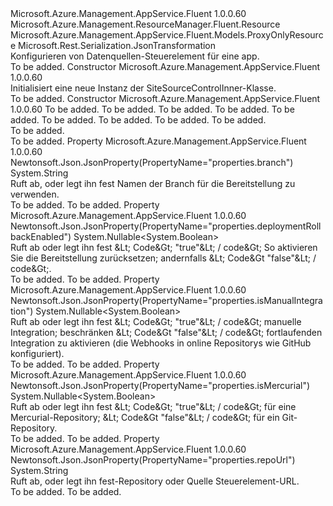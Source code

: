 <Type Name="SiteSourceControlInner" FullName="Microsoft.Azure.Management.AppService.Fluent.Models.SiteSourceControlInner">
  <TypeSignature Language="C#" Value="public class SiteSourceControlInner : Microsoft.Azure.Management.AppService.Fluent.Models.ProxyOnlyResource" />
  <TypeSignature Language="ILAsm" Value=".class public auto ansi beforefieldinit SiteSourceControlInner extends Microsoft.Azure.Management.AppService.Fluent.Models.ProxyOnlyResource" />
  <TypeSignature Language="DocId" Value="T:Microsoft.Azure.Management.AppService.Fluent.Models.SiteSourceControlInner" />
  <TypeSignature Language="VB.NET" Value="Public Class SiteSourceControlInner&#xA;Inherits ProxyOnlyResource" />
  <TypeSignature Language="F#" Value="type SiteSourceControlInner = class&#xA;    inherit ProxyOnlyResource" />
  <AssemblyInfo>
    <AssemblyName>Microsoft.Azure.Management.AppService.Fluent</AssemblyName>
    <AssemblyVersion>1.0.0.60</AssemblyVersion>
  </AssemblyInfo>
  <Base>
    <BaseTypeName>Microsoft.Azure.Management.ResourceManager.Fluent.Resource</BaseTypeName>
    <BaseTypeName FrameworkAlternate="azure-dotnet">Microsoft.Azure.Management.AppService.Fluent.Models.ProxyOnlyResource</BaseTypeName>
  </Base>
  <Interfaces />
  <Attributes>
    <Attribute>
      <AttributeName>Microsoft.Rest.Serialization.JsonTransformation</AttributeName>
    </Attribute>
  </Attributes>
  <Docs>
    <summary>
            Konfigurieren von Datenquellen-Steuerelement für eine app.
            </summary>
    <remarks>To be added.</remarks>
  </Docs>
  <Members>
    <Member MemberName=".ctor">
      <MemberSignature Language="C#" Value="public SiteSourceControlInner ();" />
      <MemberSignature Language="ILAsm" Value=".method public hidebysig specialname rtspecialname instance void .ctor() cil managed" />
      <MemberSignature Language="DocId" Value="M:Microsoft.Azure.Management.AppService.Fluent.Models.SiteSourceControlInner.#ctor" />
      <MemberSignature Language="VB.NET" Value="Public Sub New ()" />
      <MemberType>Constructor</MemberType>
      <AssemblyInfo>
        <AssemblyName>Microsoft.Azure.Management.AppService.Fluent</AssemblyName>
        <AssemblyVersion>1.0.0.60</AssemblyVersion>
      </AssemblyInfo>
      <Parameters />
      <Docs>
        <summary>
            Initialisiert eine neue Instanz der SiteSourceControlInner-Klasse.
            </summary>
        <remarks>To be added.</remarks>
      </Docs>
    </Member>
    <Member MemberName=".ctor">
      <MemberSignature Language="C#" Value="public SiteSourceControlInner (string id = null, string name = null, string kind = null, string type = null, string repoUrl = null, string branch = null, Nullable&lt;bool&gt; isManualIntegration = null, Nullable&lt;bool&gt; deploymentRollbackEnabled = null, Nullable&lt;bool&gt; isMercurial = null);" />
      <MemberSignature Language="ILAsm" Value=".method public hidebysig specialname rtspecialname instance void .ctor(string id, string name, string kind, string type, string repoUrl, string branch, valuetype System.Nullable`1&lt;bool&gt; isManualIntegration, valuetype System.Nullable`1&lt;bool&gt; deploymentRollbackEnabled, valuetype System.Nullable`1&lt;bool&gt; isMercurial) cil managed" />
      <MemberSignature Language="DocId" Value="M:Microsoft.Azure.Management.AppService.Fluent.Models.SiteSourceControlInner.#ctor(System.String,System.String,System.String,System.String,System.String,System.String,System.Nullable{System.Boolean},System.Nullable{System.Boolean},System.Nullable{System.Boolean})" />
      <MemberSignature Language="VB.NET" Value="Public Sub New (Optional id As String = null, Optional name As String = null, Optional kind As String = null, Optional type As String = null, Optional repoUrl As String = null, Optional branch As String = null, Optional isManualIntegration As Nullable(Of Boolean) = null, Optional deploymentRollbackEnabled As Nullable(Of Boolean) = null, Optional isMercurial As Nullable(Of Boolean) = null)" />
      <MemberSignature Language="F#" Value="new Microsoft.Azure.Management.AppService.Fluent.Models.SiteSourceControlInner : string * string * string * string * string * string * Nullable&lt;bool&gt; * Nullable&lt;bool&gt; * Nullable&lt;bool&gt; -&gt; Microsoft.Azure.Management.AppService.Fluent.Models.SiteSourceControlInner" Usage="new Microsoft.Azure.Management.AppService.Fluent.Models.SiteSourceControlInner (id, name, kind, type, repoUrl, branch, isManualIntegration, deploymentRollbackEnabled, isMercurial)" />
      <MemberType>Constructor</MemberType>
      <AssemblyInfo>
        <AssemblyName>Microsoft.Azure.Management.AppService.Fluent</AssemblyName>
        <AssemblyVersion>1.0.0.60</AssemblyVersion>
      </AssemblyInfo>
      <Parameters>
        <Parameter Name="id" Type="System.String" />
        <Parameter Name="name" Type="System.String" />
        <Parameter Name="kind" Type="System.String" />
        <Parameter Name="type" Type="System.String" />
        <Parameter Name="repoUrl" Type="System.String" />
        <Parameter Name="branch" Type="System.String" />
        <Parameter Name="isManualIntegration" Type="System.Nullable&lt;System.Boolean&gt;" />
        <Parameter Name="deploymentRollbackEnabled" Type="System.Nullable&lt;System.Boolean&gt;" />
        <Parameter Name="isMercurial" Type="System.Nullable&lt;System.Boolean&gt;" />
      </Parameters>
      <Docs>
        <param name="id">To be added.</param>
        <param name="name">To be added.</param>
        <param name="kind">To be added.</param>
        <param name="type">To be added.</param>
        <param name="repoUrl">To be added.</param>
        <param name="branch">To be added.</param>
        <param name="isManualIntegration">To be added.</param>
        <param name="deploymentRollbackEnabled">To be added.</param>
        <param name="isMercurial">To be added.</param>
        <summary>To be added.</summary>
        <remarks>To be added.</remarks>
      </Docs>
    </Member>
    <Member MemberName="Branch">
      <MemberSignature Language="C#" Value="public string Branch { get; set; }" />
      <MemberSignature Language="ILAsm" Value=".property instance string Branch" />
      <MemberSignature Language="DocId" Value="P:Microsoft.Azure.Management.AppService.Fluent.Models.SiteSourceControlInner.Branch" />
      <MemberSignature Language="VB.NET" Value="Public Property Branch As String" />
      <MemberSignature Language="F#" Value="member this.Branch : string with get, set" Usage="Microsoft.Azure.Management.AppService.Fluent.Models.SiteSourceControlInner.Branch" />
      <MemberType>Property</MemberType>
      <AssemblyInfo>
        <AssemblyName>Microsoft.Azure.Management.AppService.Fluent</AssemblyName>
        <AssemblyVersion>1.0.0.60</AssemblyVersion>
      </AssemblyInfo>
      <Attributes>
        <Attribute>
          <AttributeName>Newtonsoft.Json.JsonProperty(PropertyName="properties.branch")</AttributeName>
        </Attribute>
      </Attributes>
      <ReturnValue>
        <ReturnType>System.String</ReturnType>
      </ReturnValue>
      <Docs>
        <summary>
            Ruft ab, oder legt ihn fest Namen der Branch für die Bereitstellung zu verwenden.
            </summary>
        <value>To be added.</value>
        <remarks>To be added.</remarks>
      </Docs>
    </Member>
    <Member MemberName="DeploymentRollbackEnabled">
      <MemberSignature Language="C#" Value="public Nullable&lt;bool&gt; DeploymentRollbackEnabled { get; set; }" />
      <MemberSignature Language="ILAsm" Value=".property instance valuetype System.Nullable`1&lt;bool&gt; DeploymentRollbackEnabled" />
      <MemberSignature Language="DocId" Value="P:Microsoft.Azure.Management.AppService.Fluent.Models.SiteSourceControlInner.DeploymentRollbackEnabled" />
      <MemberSignature Language="VB.NET" Value="Public Property DeploymentRollbackEnabled As Nullable(Of Boolean)" />
      <MemberSignature Language="F#" Value="member this.DeploymentRollbackEnabled : Nullable&lt;bool&gt; with get, set" Usage="Microsoft.Azure.Management.AppService.Fluent.Models.SiteSourceControlInner.DeploymentRollbackEnabled" />
      <MemberType>Property</MemberType>
      <AssemblyInfo>
        <AssemblyName>Microsoft.Azure.Management.AppService.Fluent</AssemblyName>
        <AssemblyVersion>1.0.0.60</AssemblyVersion>
      </AssemblyInfo>
      <Attributes>
        <Attribute>
          <AttributeName>Newtonsoft.Json.JsonProperty(PropertyName="properties.deploymentRollbackEnabled")</AttributeName>
        </Attribute>
      </Attributes>
      <ReturnValue>
        <ReturnType>System.Nullable&lt;System.Boolean&gt;</ReturnType>
      </ReturnValue>
      <Docs>
        <summary>
            Ruft ab oder legt ihn fest &amp;Lt; Code&amp;Gt; "true"&amp;Lt; / code&amp;Gt; So aktivieren Sie die Bereitstellung zurücksetzen; andernfalls &amp;Lt; Code&amp;Gt "false"&amp;Lt; / code&amp;Gt;.
            </summary>
        <value>To be added.</value>
        <remarks>To be added.</remarks>
      </Docs>
    </Member>
    <Member MemberName="IsManualIntegration">
      <MemberSignature Language="C#" Value="public Nullable&lt;bool&gt; IsManualIntegration { get; set; }" />
      <MemberSignature Language="ILAsm" Value=".property instance valuetype System.Nullable`1&lt;bool&gt; IsManualIntegration" />
      <MemberSignature Language="DocId" Value="P:Microsoft.Azure.Management.AppService.Fluent.Models.SiteSourceControlInner.IsManualIntegration" />
      <MemberSignature Language="VB.NET" Value="Public Property IsManualIntegration As Nullable(Of Boolean)" />
      <MemberSignature Language="F#" Value="member this.IsManualIntegration : Nullable&lt;bool&gt; with get, set" Usage="Microsoft.Azure.Management.AppService.Fluent.Models.SiteSourceControlInner.IsManualIntegration" />
      <MemberType>Property</MemberType>
      <AssemblyInfo>
        <AssemblyName>Microsoft.Azure.Management.AppService.Fluent</AssemblyName>
        <AssemblyVersion>1.0.0.60</AssemblyVersion>
      </AssemblyInfo>
      <Attributes>
        <Attribute>
          <AttributeName>Newtonsoft.Json.JsonProperty(PropertyName="properties.isManualIntegration")</AttributeName>
        </Attribute>
      </Attributes>
      <ReturnValue>
        <ReturnType>System.Nullable&lt;System.Boolean&gt;</ReturnType>
      </ReturnValue>
      <Docs>
        <summary>
            Ruft ab oder legt ihn fest &amp;Lt; Code&amp;Gt; "true"&amp;Lt; / code&amp;Gt; manuelle Integration; beschränken &amp;Lt; Code&amp;Gt "false"&amp;Lt; / code&amp;Gt; fortlaufenden Integration zu aktivieren (die Webhooks in online Repositorys wie GitHub konfiguriert).
            </summary>
        <value>To be added.</value>
        <remarks>To be added.</remarks>
      </Docs>
    </Member>
    <Member MemberName="IsMercurial">
      <MemberSignature Language="C#" Value="public Nullable&lt;bool&gt; IsMercurial { get; set; }" />
      <MemberSignature Language="ILAsm" Value=".property instance valuetype System.Nullable`1&lt;bool&gt; IsMercurial" />
      <MemberSignature Language="DocId" Value="P:Microsoft.Azure.Management.AppService.Fluent.Models.SiteSourceControlInner.IsMercurial" />
      <MemberSignature Language="VB.NET" Value="Public Property IsMercurial As Nullable(Of Boolean)" />
      <MemberSignature Language="F#" Value="member this.IsMercurial : Nullable&lt;bool&gt; with get, set" Usage="Microsoft.Azure.Management.AppService.Fluent.Models.SiteSourceControlInner.IsMercurial" />
      <MemberType>Property</MemberType>
      <AssemblyInfo>
        <AssemblyName>Microsoft.Azure.Management.AppService.Fluent</AssemblyName>
        <AssemblyVersion>1.0.0.60</AssemblyVersion>
      </AssemblyInfo>
      <Attributes>
        <Attribute>
          <AttributeName>Newtonsoft.Json.JsonProperty(PropertyName="properties.isMercurial")</AttributeName>
        </Attribute>
      </Attributes>
      <ReturnValue>
        <ReturnType>System.Nullable&lt;System.Boolean&gt;</ReturnType>
      </ReturnValue>
      <Docs>
        <summary>
            Ruft ab oder legt ihn fest &amp;Lt; Code&amp;Gt; "true"&amp;Lt; / code&amp;Gt; für eine Mercurial-Repository; &amp;Lt; Code&amp;Gt "false"&amp;Lt; / code&amp;Gt; für ein Git-Repository.
            </summary>
        <value>To be added.</value>
        <remarks>To be added.</remarks>
      </Docs>
    </Member>
    <Member MemberName="RepoUrl">
      <MemberSignature Language="C#" Value="public string RepoUrl { get; set; }" />
      <MemberSignature Language="ILAsm" Value=".property instance string RepoUrl" />
      <MemberSignature Language="DocId" Value="P:Microsoft.Azure.Management.AppService.Fluent.Models.SiteSourceControlInner.RepoUrl" />
      <MemberSignature Language="VB.NET" Value="Public Property RepoUrl As String" />
      <MemberSignature Language="F#" Value="member this.RepoUrl : string with get, set" Usage="Microsoft.Azure.Management.AppService.Fluent.Models.SiteSourceControlInner.RepoUrl" />
      <MemberType>Property</MemberType>
      <AssemblyInfo>
        <AssemblyName>Microsoft.Azure.Management.AppService.Fluent</AssemblyName>
        <AssemblyVersion>1.0.0.60</AssemblyVersion>
      </AssemblyInfo>
      <Attributes>
        <Attribute>
          <AttributeName>Newtonsoft.Json.JsonProperty(PropertyName="properties.repoUrl")</AttributeName>
        </Attribute>
      </Attributes>
      <ReturnValue>
        <ReturnType>System.String</ReturnType>
      </ReturnValue>
      <Docs>
        <summary>
            Ruft ab, oder legt ihn fest-Repository oder Quelle Steuerelement-URL.
            </summary>
        <value>To be added.</value>
        <remarks>To be added.</remarks>
      </Docs>
    </Member>
  </Members>
</Type>